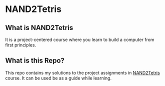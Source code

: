 # NAND2Tetris

## What is NAND2Tetris
It is a project-centered course where you learn to build a computer from first principles.

## What is this Repo?
This repo contains my solutions to the project assignments in [NAND2Tetris](https://www.coursera.org/learn/build-a-computer) course.
It can be used be as a guide while learning.
